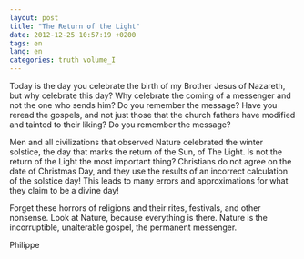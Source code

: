 ```yaml
---
layout: post
title: "The Return of the Light"
date: 2012-12-25 10:57:19 +0200
tags: en
lang: en
categories: truth volume_I
---
```

Today is the day you celebrate the birth of my Brother Jesus of Nazareth, but why celebrate this day? Why celebrate the coming of a messenger and not the one who sends him? Do you remember the message? Have you reread the gospels, and not just those that the church fathers have modified and tainted to their liking? Do you remember the message?

Men and all civilizations that observed Nature celebrated the winter solstice, the day that marks the return of the Sun, of The Light. Is not the return of the Light the most important thing? Christians do not agree on the date of Christmas Day, and they use the results of an incorrect calculation of the solstice day! This leads to many errors and approximations for what they claim to be a divine day!

Forget these horrors of religions and their rites, festivals, and other nonsense. Look at Nature, because everything is there. Nature is the incorruptible, unalterable gospel, the permanent messenger.

Philippe

<!--
This work is licensed under the terms of the Creative Commons Attribution-NonCommercial 4.0 International License.
-->